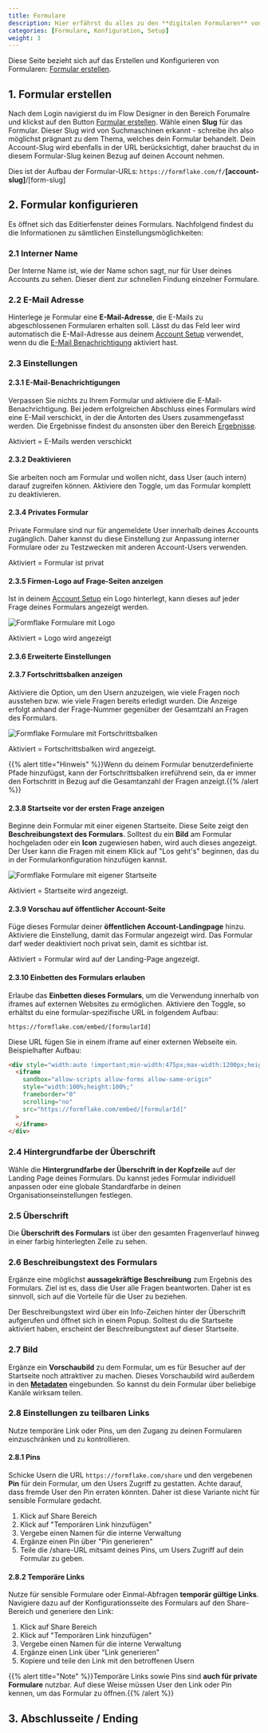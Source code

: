```yaml
---
title: Formulare
description: Hier erfährst du alles zu den **digitalen Formularen** von formflake.
categories: [Formulare, Konfiguration, Setup]
weight: 3
---
```


Diese Seite bezieht sich auf das Erstellen und Konfigurieren von Formularen: [Formular erstellen](https://formflake.com/designer/forms/create).

<!-- TODO don't embed images from the main site, copy them -->

## 1. Formular erstellen

Nach dem Login navigierst du im Flow Designer in den Bereich Forumalre und klickst auf den Button [Formular erstellen](https://formflake.com/designer/forms/create). Wähle einen **Slug** für das Formular. Dieser Slug wird von Suchmaschinen erkannt - schreibe ihn also möglichst prägnant zu dem Thema, welches dein Formular behandelt. Dein Account-Slug wird ebenfalls in der URL berücksichtigt, daher brauchst du in diesem Formular-Slug keinen Bezug auf deinen Account nehmen.

Dies ist der Aufbau der Formular-URLs: `https://formflake.com/f/`**[account-slug]**/[form-slug]

## 2. Formular konfigurieren

Es öffnet sich das Editierfenster deines Formulars. Nachfolgend findest du die Informationen zu sämtlichen Einstellungsmöglichkeiten:

### 2.1 Interner Name

Der Interne Name ist, wie der Name schon sagt, nur für User deines Accounts zu sehen. Dieser dient zur schnellen Findung einzelner Formulare.

### 2.2 E-Mail Adresse

Hinterlege je Formular eine **E-Mail-Adresse**, die E-Mails zu abgeschlossenen Formularen erhalten soll. Lässt du das Feld leer wird automatisch die E-Mail-Adresse aus deinem [Account Setup](https://formflake.com/designer/accounts) verwendet, wenn du die [E-Mail Benachrichtigung](#benachrichtigung) aktiviert hast.

### 2.3 Einstellungen

#### 2.3.1 E-Mail-Benachrichtigungen

Verpassen Sie nichts zu Ihrem Formular und aktiviere die E-Mail-Benachrichtigung. Bei jedem erfolgreichen Abschluss eines Formulars wird eine E-Mail verschickt, in der die Antorten des Users zusammengefasst werden. Die Ergebnisse findest du ansonsten über den Bereich [Ergebnisse](https://formflake.com/results).

Aktiviert = E-Mails werden verschickt

#### 2.3.2 Deaktivieren

Sie arbeiten noch am Formular und wollen nicht, dass User (auch intern) darauf zugreifen können. Aktiviere den Toggle, um das Formular komplett zu deaktivieren.

#### 2.3.4 Privates Formular

Private Formulare sind nur für angemeldete User innerhalb deines Accounts zugänglich. Daher kannst du diese Einstellung zur Anpassung interner Formulare oder zu Testzwecken mit anderen Account-Users verwenden.

Aktiviert = Formular ist privat

#### 2.3.5 Firmen-Logo auf Frage-Seiten anzeigen

Ist in deinem [Account Setup](https://formflake.com/designer/accounts) ein Logo hinterlegt, kann dieses auf jeder Frage deines Formulars angezeigt werden.

![Formflake Formulare mit Logo](https://formflake.com/res/info-images/show-logo.svg)

Aktiviert = Logo wird angezeigt

#### 2.3.6 Erweiterte Einstellungen

#### 2.3.7 Fortschrittsbalken anzeigen

Aktiviere die Option, um den Usern anzuzeigen, wie viele Fragen noch ausstehen bzw. wie viele Fragen bereits erledigt wurden. Die Anzeige erfolgt anhand der Frage-Nummer gegenüber der Gesamtzahl an Fragen des Formulars.

![Formflake Formulare mit Fortschrittsbalken](https://formflake.com/res/info-images/progress-bar.svg)

Aktiviert = Fortschrittsbalken wird angezeigt.

{{% alert title="Hinweis" %}}Wenn du deinem Formular benutzerdefinierte Pfade hinzufügst, kann der Fortschrittsbalken irreführend sein, da er immer den Fortschritt in Bezug auf die Gesamtanzahl der Fragen anzeigt.{{% /alert %}}

#### 2.3.8 Startseite vor der ersten Frage anzeigen

Beginne dein Formular mit einer eigenen Startseite. Diese Seite zeigt den **Beschreibungstext des Formulars**. Solltest du ein **Bild** am Formular hochgeladen oder ein **Icon** zugewiesen haben, wird auch dieses angezeigt. Der User kann die Fragen mit einem Klick auf "Los geht's" beginnen, das du in der Formularkonfiguration hinzufügen kannst.

![Formflake Formulare mit eigener Startseite](https://formflake.com/res/info-images/starting-page.svg)

Aktiviert = Startseite wird angezeigt.

#### 2.3.9 Vorschau auf öffentlicher Account-Seite

Füge dieses Formular deiner **öffentlichen Account-Landingpage** hinzu. Aktiviere die Einstellung, damit das Formular angezeigt wird. Das Formular darf weder deaktiviert noch privat sein, damit es sichtbar ist.

Aktiviert = Formular wird auf der Landing-Page angezeigt.

#### 2.3.10 Einbetten des Formulars erlauben

Erlaube das **Einbetten dieses Formulars**, um die Verwendung innerhalb von iframes auf externen Websites zu ermöglichen. Aktiviere den Toggle, so erhältst du eine formular-spezifische URL in folgendem Aufbau:

`https://formflake.com/embed/[formularId]`

Diese URL fügen Sie in einem iframe auf einer externen Webseite ein. Beispielhafter Aufbau:

```html
<div style="width:auto !important;min-width:475px;max-width:1200px;height:915px;">
  <iframe
    sandbox="allow-scripts allow-forms allow-same-origin"
    style="width:100%;height:100%;"
    frameborder="0"
    scrolling="no"
    src="https://formflake.com/embed/[formularId]"
  >
  </iframe>
</div>
```

### 2.4 Hintergrundfarbe der Überschrift

Wähle die **Hintergrundfarbe der Überschrift in der Kopfzeile** auf der Landing Page deines Formulars. Du kannst jedes Formular individuell anpassen oder eine globale Standardfarbe in deinen Organisationseinstellungen festlegen.

### 2.5 Überschrift

Die **Überschrift des Formulars** ist über den gesamten Fragenverlauf hinweg in einer farbig hinterlegten Zeile zu sehen.

### 2.6 Beschreibungstext des Formulars

Ergänze eine möglichst **aussagekräftige Beschreibung** zum Ergebnis des Formulars. Ziel ist es, dass die User alle Fragen beantworten. Daher ist es sinnvoll, sich auf die Vorteile für die User zu beziehen.

Der Beschreibungstext wird über ein Info-Zeichen hinter der Überschrift aufgerufen und öffnet sich in einem Popup. Solltest du die Startseite aktiviert haben, erscheint der Beschreibungstext auf dieser Startseite.

### 2.7 Bild

Ergänze ein **Vorschaubild** zu dem Formular, um es für Besucher auf der Startseite noch attraktiver zu machen. Dieses Vorschaubild wird außerdem in den **[Metadaten](#)** eingebunden. So kannst du dein Formular über beliebige Kanäle wirksam teilen.

### 2.8 Einstellungen zu teilbaren Links

Nutze temporäre Link oder Pins, um den Zugang zu deinen Formularen einzuschränken und zu kontrollieren.

#### 2.8.1 Pins

Schicke Usern die URL `https://formflake.com/share` und den vergebenen **Pin** für dein Formular, um den Users Zugriff zu gestatten. Achte darauf, dass fremde User den Pin erraten könnten. Daher ist diese Variante nicht für sensible Formulare gedacht.

1. Klick auf Share Bereich
2. Klick auf "Temporären Link hinzufügen"
3. Vergebe einen Namen für die interne Verwaltung
4. Ergänze einen Pin über "Pin generieren"
5. Teile die /share-URL mitsamt deines Pins, um Users Zugriff auf dein Formular zu geben.

#### 2.8.2 Temporäre Links

Nutze für sensible Formulare oder Einmal-Abfragen **temporär gültige Links**. Navigiere dazu auf der Konfigurationsseite des Formulars auf den Share-Bereich und generiere den Link:

1. Klick auf Share Bereich
2. Klick auf "Temporären Link hinzufügen"
3. Vergebe einen Namen für die interne Verwaltung
4. Ergänze einen Link über "Link generieren"
5. Kopiere und teile den Link mit den betroffenen Usern

{{% alert title="Note" %}}Temporäre Links sowie Pins sind **auch für private Formulare** nutzbar. Auf diese Weise müssen User den Link oder Pin kennen, um das Formular zu öffnen.{{% /alert %}}

## 3. Abschlusseite / Ending
